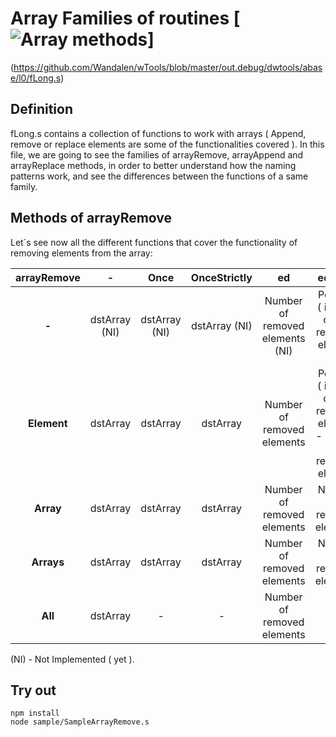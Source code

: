 # Array Families of routines [![Array methods](https://travis-ci.org/Wandalen/wTools.svg?branch=master)]
(https://github.com/Wandalen/wTools/blob/master/out.debug/dwtools/abase/l0/fLong.s)

## Definition

  fLong.s contains a collection of functions to work with arrays ( Append, remove or replace elements are some of the functionalities covered ).
  In this file, we are going to see the families of arrayRemove, arrayAppend and arrayReplace methods, in order to better understand how the naming patterns work, and see the differences between the functions of a same family.

## Methods of arrayRemove

  Let´s see now all the different functions that cover the functionality of removing elements from the array:

  | **arrayRemove** | **-** | **Once** | **OnceStrictly** | **ed** | **edOnce** | **edOnceStrictly** |
  | :---: | :---: | :---: | :---: | :---: | :---: | :---: |
  | **-** | dstArray (NI) | dstArray (NI) | dstArray (NI) | Number of removed elements (NI) | Position ( index ) of the removed element (NI) | Position ( index ) of the removed element (NI) |
  | **Element** | dstArray | dstArray | dstArray | Number of removed elements | Position ( index ) of the removed element - Should be removed element |  Removed element |
  | **Array** | dstArray | dstArray | dstArray | Number of removed elements | Number of removed elements | - |
  | **Arrays** | dstArray | dstArray | dstArray | Number of removed elements | Number of removed elements | - |
  | **All** | dstArray | - | - | Number of removed elements | - | - |

  (NI) - Not Implemented ( yet ).


## Try out

```
npm install
node sample/SampleArrayRemove.s
```
